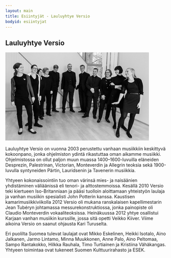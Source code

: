 ```yaml
---
layout: main
title: Esiintyjät - Lauluyhtye Versio
bodyid: esiintyjat
---
```

## Lauluyhtye Versio

![Lauluyhtye Versio](lauluyhtye-versio.jpg)

Lauluyhtye Versio on vuonna 2003 perustettu vanhaan musiikkiin keskittyvä kokoonpano, jonka ohjelmiston ydintä rikastuttaa oman aikamme musiikki. Ohjelmistossa on ollut paljon muun muassa 1400–1600-luvuilla eläneiden Desprezin, Palestrinan, Victorian, Monteverdin ja Allegrin teoksia sekä 1900-luvulla syntyneiden Pärtin, Lauridsenin ja Tavenerin musiikkia.

Yhtyeen kokonaissointiin tuo oman värinsä mies- ja naisäänien yhdistäminen väliäänissä eli tenori- ja alttostemmoissa. Kesällä 2010 Versio teki kiertueen Iso-Britanniaan ja pääsi tuolloin aloittamaan yhteistyön laulaja ja vanhan musiikin spesialisti John Potterin kanssa. Kaustisen kamarimusiikkiviikolla 2012 Versio oli mukana ranskalaisen kapellimestarin Jean Tubéryn johtamassa messurekonstruktiossa, jonka painopiste oli Claudio Monteverdin vokaaliteoksissa. Heinäkuussa 2012 yhtye osallistui Karjaan vanhan musiikin kurssille, jossa sitä opetti Veikko Kiiver. Viime aikoina Versio on saanut ohjausta Kari Turuselta.

Eri puolilta Suomea tulevat laulajat ovat Mikko Eskelinen, Heikki Isotalo, Aino Jalkanen, Jarmo Lintamo, Minna Muukkonen, Anne Palo, Aino Peltomaa, Sampo Rantakokko, Hilkka Rauhala, Timo Turtiainen ja Kristiina Vähäkangas. Yhtyeen toimintaa ovat tukeneet Suomen Kulttuurirahasto ja ESEK.